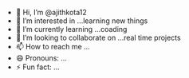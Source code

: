 - 👋 Hi, I’m @ajithkota12
- 👀 I’m interested in ...learning new things
- 🌱 I’m currently learning ...coading
- 💞️ I’m looking to collaborate on ...real time projects
- 📫 How to reach me ...
- 😄 Pronouns: ...
- ⚡ Fun fact: ...

<!---
ajithkota12/ajithkota12 is a ✨ special ✨ repository because its `README.md` (this file) appears on your GitHub profile.
You can click the Preview link to take a look at your changes.
--->
